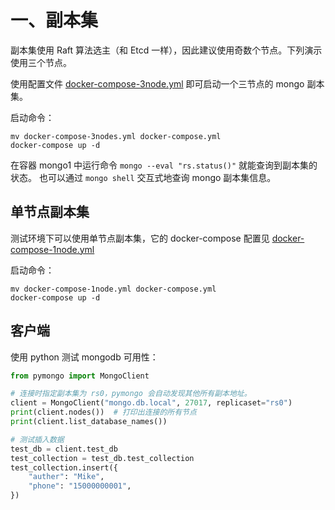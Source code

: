 # 一、副本集

副本集使用 Raft 算法选主（和 Etcd 一样），因此建议使用奇数个节点。下列演示使用三个节点。

使用配置文件 [docker-compose-3node.yml](./docker-compose-3node.yml) 即可启动一个三节点的 mongo 副本集。

启动命令：
```shell
mv docker-compose-3nodes.yml docker-compose.yml
docker-compose up -d
```

在容器 mongo1 中运行命令 `mongo --eval "rs.status()"` 就能查询到副本集的状态。
也可以通过 `mongo shell` 交互式地查询 mongo 副本集信息。

## 单节点副本集

测试环境下可以使用单节点副本集，它的 docker-compose 配置见 [docker-compose-1node.yml](./docker-compose-1node.yml)

启动命令：
```shell
mv docker-compose-1node.yml docker-compose.yml
docker-compose up -d
```

## 客户端

使用 python 测试 mongodb 可用性：

```python
from pymongo import MongoClient

# 连接时指定副本集为 rs0，pymongo 会自动发现其他所有副本地址。
client = MongoClient("mongo.db.local", 27017, replicaset="rs0")
print(client.nodes())  # 打印出连接的所有节点
print(client.list_database_names())

# 测试插入数据
test_db = client.test_db
test_collection = test_db.test_collection
test_collection.insert({
    "auther": "Mike",
    "phone": "15000000001",
})
```